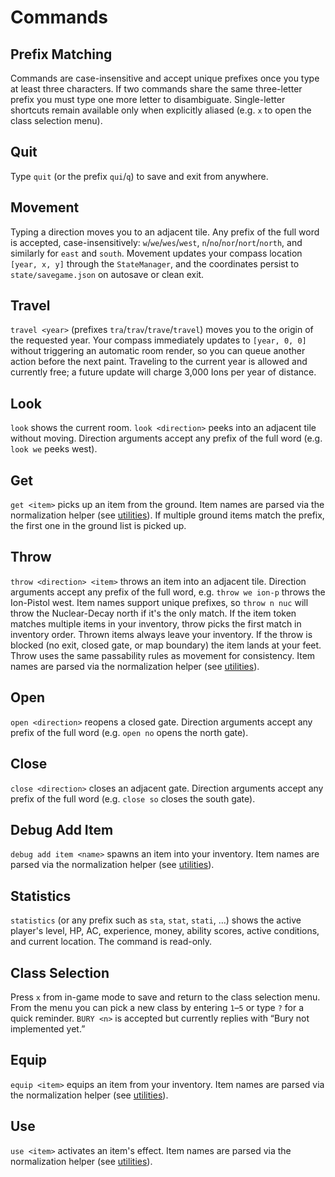 # Commands

## Prefix Matching

Commands are case-insensitive and accept unique prefixes once you type at least
three characters. If two commands share the same three-letter prefix you must
type one more letter to disambiguate. Single-letter shortcuts remain available
only when explicitly aliased (e.g. `x` to open the class selection menu).

## Quit

Type `quit` (or the prefix `qui`/`q`) to save and exit from anywhere.

## Movement

Typing a direction moves you to an adjacent tile. Any prefix of the full word
is accepted, case-insensitively: `w`/`we`/`wes`/`west`,
`n`/`no`/`nor`/`nort`/`north`, and similarly for `east` and `south`.
Movement updates your compass location `[year, x, y]` through the
`StateManager`, and the coordinates persist to `state/savegame.json` on
autosave or clean exit.

## Travel

`travel <year>` (prefixes `tra`/`trav`/`trave`/`travel`) moves you to the
origin of the requested year. Your compass immediately updates to `[year, 0,
0]` without triggering an automatic room render, so you can queue another
action before the next paint. Traveling to the current year is allowed and
currently free; a future update will charge 3,000 Ions per year of distance.

## Look

`look` shows the current room. `look <direction>` peeks into an adjacent tile
without moving. Direction arguments accept any prefix of the full word (e.g.
`look we` peeks west).

## Get

`get <item>` picks up an item from the ground. Item names are parsed via the
normalization helper (see [utilities](utilities.md)). If multiple ground items
match the prefix, the first one in the ground list is picked up.

## Throw

`throw <direction> <item>` throws an item into an adjacent tile. Direction
arguments accept any prefix of the full word, e.g. `throw we ion-p` throws the
Ion-Pistol west. Item names support unique prefixes, so `throw n nuc` will throw
the Nuclear-Decay north if it's the only match. If the item token matches
multiple items in your inventory, throw picks the first match in inventory
order. Thrown items always leave your inventory. If the throw is blocked (no
exit, closed gate, or map boundary) the item lands at your feet. Throw uses the
same passability rules as movement for consistency. Item names are parsed via
the normalization helper (see [utilities](utilities.md)).

## Open

`open <direction>` reopens a closed gate. Direction arguments accept any prefix
of the full word (e.g. `open no` opens the north gate).

## Close

`close <direction>` closes an adjacent gate. Direction arguments accept any
prefix of the full word (e.g. `close so` closes the south gate).

## Debug Add Item

`debug add item <name>` spawns an item into your inventory. Item names are
parsed via the normalization helper (see [utilities](utilities.md)).

## Statistics

`statistics` (or any prefix such as `sta`, `stat`, `stati`, …) shows the active
player's level, HP, AC, experience, money, ability scores, active conditions,
and current location. The command is read-only.

## Class Selection

Press `x` from in-game mode to save and return to the class selection menu.
From the menu you can pick a new class by entering `1`–`5` or type `?` for a
quick reminder. `BURY <n>` is accepted but currently replies with “Bury not
implemented yet.”

## Equip

`equip <item>` equips an item from your inventory. Item names are parsed via
the normalization helper (see [utilities](utilities.md)).

## Use

`use <item>` activates an item's effect. Item names are parsed via the
normalization helper (see [utilities](utilities.md)).
